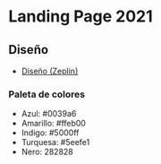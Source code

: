  # Landing Page 2021
 
 ## Diseño
 
 - [Diseño (Zeplin)](https://app.zeplin.io/project/611b45bc8471dc125c690892)
 
 ### Paleta de colores
 
 - Azul:  #0039a6
 - Amarillo: #ffeb00
 - Indigo: #5000ff
 - Turquesa: #5eefe1
 - Nero: 282828
